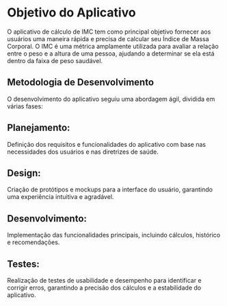 # Objetivo do Aplicativo

O aplicativo de cálculo de IMC tem como principal objetivo fornecer aos usuários uma maneira rápida e precisa de calcular seu Índice de Massa Corporal.
O IMC é uma métrica amplamente utilizada para avaliar a relação entre o peso e a altura de uma pessoa, 
ajudando a determinar se ela está dentro da faixa de peso saudável.

## Metodologia de Desenvolvimento

  O desenvolvimento do aplicativo seguiu uma abordagem ágil, dividida em várias fases:

## Planejamento:
  Definição dos requisitos e funcionalidades do aplicativo com base nas necessidades dos usuários e nas diretrizes de saúde.

## Design: 
  Criação de protótipos e mockups para a interface do usuário, garantindo uma experiência intuitiva e agradável.

## Desenvolvimento: 
Implementação das funcionalidades principais, incluindo cálculos, histórico e recomendações.

## Testes: 
  Realização de testes de usabilidade e desempenho para identificar e corrigir erros, garantindo a precisão dos cálculos e a estabilidade do aplicativo.
